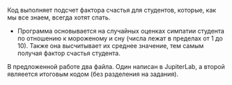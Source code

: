 Код выполняет подсчет фактора счастья
для студентов, которые, как мы все знаем, всегда хотят спать.

* Программа основывается на случайных оценках симпатии студента по отношению к мороженому и сну 
(числа лежат в пределах от 1 до 10). Также она высчитывает их среднее значение, тем самым получая фактор счастья студента.

В предложенной работе два файла. Один написан в JupiterLab, а второй являеется итоговым кодом (без разделения на задания).
